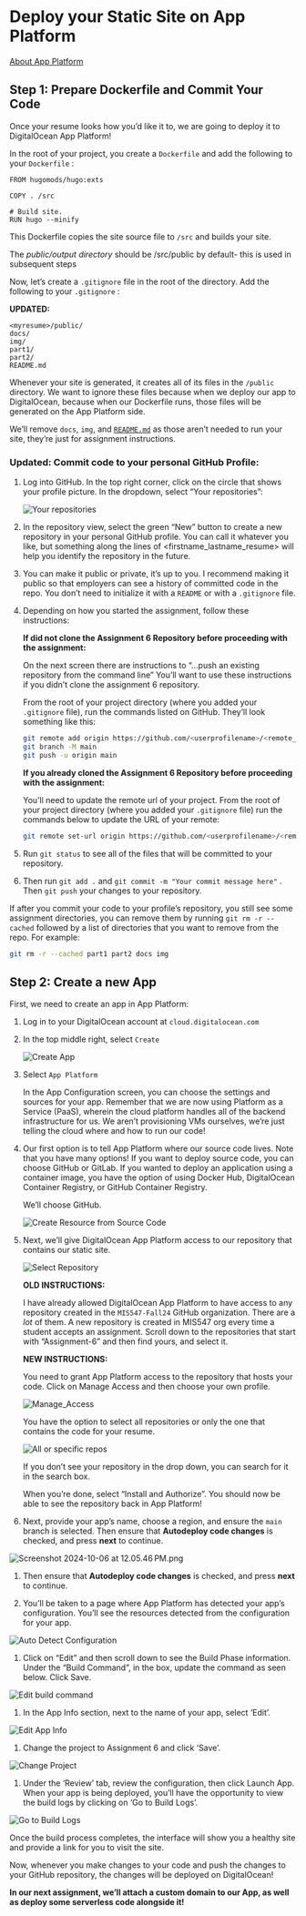 # Deploy your Static Site on App Platform

[About App Platform](../docs/app_platform/README.md)

## **Step 1: Prepare Dockerfile and Commit Your Code**

Once your resume looks how you’d like it to, we are going to deploy it to DigitalOcean App Platform! 

In the root of your project, you create a `Dockerfile` and add the following to your `Dockerfile` :

```docker
FROM hugomods/hugo:exts

COPY . /src

# Build site.
RUN hugo --minify 

```

This Dockerfile copies the site source file to `/src`  and builds your site. 

<aside>

The *public/output directory* should be /src/public by default- this is used in subsequent steps

</aside>

Now, let’s create a `.gitignore` file in the root of the directory. Add the following to your `.gitignore` :

**UPDATED:**

```
<myresume>/public/
docs/
img/
part1/
part2/
README.md
```

Whenever your site is generated, it creates all of its files in the `/public` directory. We want to ignore these files because when we deploy our app to DigitalOcean, because when our Dockerfile runs, those files will be generated on the App Platform side. 

We’ll remove `docs`, `img`, and [`README.md`](http://README.md) as those aren’t needed to run your site, they’re just for assignment instructions.

### Updated: Commit code to your personal GitHub Profile:

1. Log into GitHub. In the top right corner, click on the circle that shows your profile picture. In the dropdown, select “Your repositories”: 
    
    ![Your repositories](../img/your_repositories.png)
    
2. In the repository view, select the green “New” button to create a new repository in your personal GitHub profile. You can call it whatever you like, but something along the lines of <firstname_lastname_resume> will help you identify the repository in the future. 
3. You can make it public or private, it’s up to you. I recommend making it public so that employers can see a history of committed code in the repo. You don’t need to initialize it with a `README` or with a `.gitignore` file. 
4. Depending on how you started the assignment, follow these instructions: 
    
    **If did not clone the Assignment 6 Repository before proceeding with the assignment:** 
    
    On the next screen there are instructions to “…push an existing repository from the command line” You’ll want to use these instructions if you didn’t clone the assignment 6 repository. 
    
    From the root of your project directory (where you added your `.gitignore` file), run the commands listed on GitHub. They’ll look something like this:
    
    ```bash
    git remote add origin https://github.com/<userprofilename>/<remote_repository_name>.git
    git branch -M main
    git push -u origin main
    ```
    
    **If you already cloned the Assignment 6 Repository before proceeding with the assignment:** 
    
    You’ll need to update the remote url of your project. From the root of your project directory (where you added your `.gitignore` file) run the commands below to update the URL of your remote: 
    
    ```bash
    git remote set-url origin https://github.com/<userprofilename>/<remote_repository_name>.git
    ```
    
5. Run `git status` to see all of the files that will be committed to your repository. 
6. Then run `git add .`  and `git commit -m "Your commit message here"` . Then `git push` your changes to your repository. 

<aside>

If after you commit your code to your profile’s repository, you still see some assignment directories, you can remove them by running `git rm -r --cached` followed by a list of directories that you want to remove from the repo. For example:

```bash
git rm -r --cached part1 part2 docs img
```

</aside>

## **Step 2: Create a new App**

First, we need to create an app in App Platform:

1. Log in to your DigitalOcean account at `cloud.digitalocean.com` 
2. In the top middle right, select `Create` 
    
    ![Create App](../img/app_platform_create.png)
    
3. Select `App Platform` 
    
    In the App Configuration screen, you can choose the settings and sources for your app. Remember that we are now using Platform as a Service (PaaS), wherein the cloud platform handles all of the backend infrastructure for us. We aren’t provisioning VMs ourselves, we’re just telling the cloud where and how to run our code!
    
4. Our first option is to tell App Platform where our source code lives. Note that you have many options! If you want to deploy source code, you can choose GitHub or GitLab. If you wanted to deploy an application using a container image, you have the option of using Docker Hub, DigitalOcean Container Registry, or GitHub Container Registry. 
    
    We’ll choose GitHub. 
    
    ![Create Resource from Source Code](../img/app_platform_create_resource_from_source_code.png)

5. Next, we’ll give DigitalOcean App Platform access to our repository that contains our static site. 
    
    ![Select Repository](../img/app_platform_select_repository.png)
    
    <aside>
    
    **OLD INSTRUCTIONS:** 
    
    I have already allowed DigitalOcean App Platform to have access to any repository created in the `MIS547-Fall24` GitHub organization. There are a *lot* of them. A new repository is created in MIS547 org every time a student accepts an assignment. Scroll down to the repositories that start with “Assignment-6” and then find yours, and select it. 
    
    </aside>
    
    <aside>
    
    **NEW INSTRUCTIONS:**
    
    You need to grant App Platform access to the repository that hosts your code. Click on Manage Access and then choose your own profile. 
    
    ![Manage_Access](../img/Where_to_install_DO.png)
    
    You have the option to select all repositories or only the one that contains the code for your resume. 
    
    ![All or specific repos](../img/all_repos_or_only_select_repos.png)
    
    If you don’t see your repository in the drop down, you can search for it in the search box. 
    
    When you’re done, select “Install and Authorize”. You should now be able to see the repository back in App Platform! 
    
    </aside>

 6. Next, provide your app’s name, choose a region, and ensure the `main` branch is selected. Then ensure that **Autodeploy code changes** is checked, and press **next** to continue.

 ![Screenshot 2024-10-06 at 12.05.46 PM.png](Deploy%20your%20Static%20Site%20on%20App%20Platform%201151cae3f529804c8d89fea6f19d8a1d/Screenshot_2024-10-06_at_12.05.46_PM.png)    

1. Then ensure that **Autodeploy code changes** is checked, and press **next** to continue. 

1. You’ll be taken to a page where App Platform has detected your app’s configuration. You’ll see the resources detected from the configuration for your app.

![Auto Detect Configuration](../img/app_platform_autodetect_config.png)

1. Click on “Edit” and then scroll down to see the Build Phase information. Under the “Build Command”, in the box, update the command as seen below. Click Save.

![Edit build command](../img/app_platform_build_command.png)

1. In the App Info section, next to the name of your app, select ‘Edit’. 

![Edit App Info](../img/app_platform_edit_app_info.png)

1. Change the project to Assignment 6 and click ‘Save’. 

![Change Project](../img/app_platform_assingment_6.png)

1. Under the ‘Review’ tab, review the configuration, then click Launch App. When your app is being deployed, you’ll have the opportunity to view the build logs by clicking on ‘Go to Build Logs’.

![Go to Build Logs](../img/app_platform_build_logs.png)

Once the build process completes, the interface will show you a healthy site and provide a link for you to visit the site. 

Now, whenever you make changes to your code and push the changes to your GitHub repository, the changes will be deployed on DigitalOcean! 

**In our next assignment, we’ll attach a custom domain to our App, as well as deploy some serverless code alongside it!**